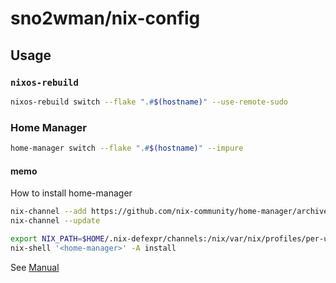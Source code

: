 # sno2wman/nix-config

## Usage

### `nixos-rebuild`

```sh
nixos-rebuild switch --flake ".#$(hostname)" --use-remote-sudo
```

### Home Manager

```sh
home-manager switch --flake ".#$(hostname)" --impure
```

#### memo

How to install home-manager

```sh
nix-channel --add https://github.com/nix-community/home-manager/archive/release-22.05.tar.gz home-manager
nix-channel --update

export NIX_PATH=$HOME/.nix-defexpr/channels:/nix/var/nix/profiles/per-user/root/channels${NIX_PATH:+:$NIX_PATH}
nix-shell '<home-manager>' -A install
```

See [Manual](https://nix-community.github.io/home-manager/)
